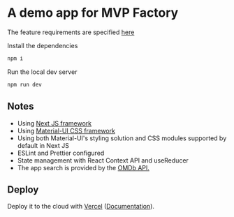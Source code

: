 # A demo app for MVP Factory

The feature requirements are specified [here](https://github.com/MVPF-Global-Talent-Solutions/match-react-exercise)

Install the dependencies

```bash
npm i
```

Run the local dev server

```bash
npm run dev
```

## Notes

- Using [Next JS framework](https://nextjs.org/)
- Using [Material-UI CSS framework](https://material-ui.com/)
- Using both Material-UI's styling solution and CSS modules supported by default in Next JS
- ESLint and Prettier configured
- State management with React Context API and useReducer
- The app search is provided by the [OMDb API.](http://www.omdbapi.com/)

## Deploy

Deploy it to the cloud with [Vercel](https://vercel.com/new?utm_source=github&utm_medium=readme&utm_campaign=next-example) ([Documentation](https://nextjs.org/docs/deployment)).
